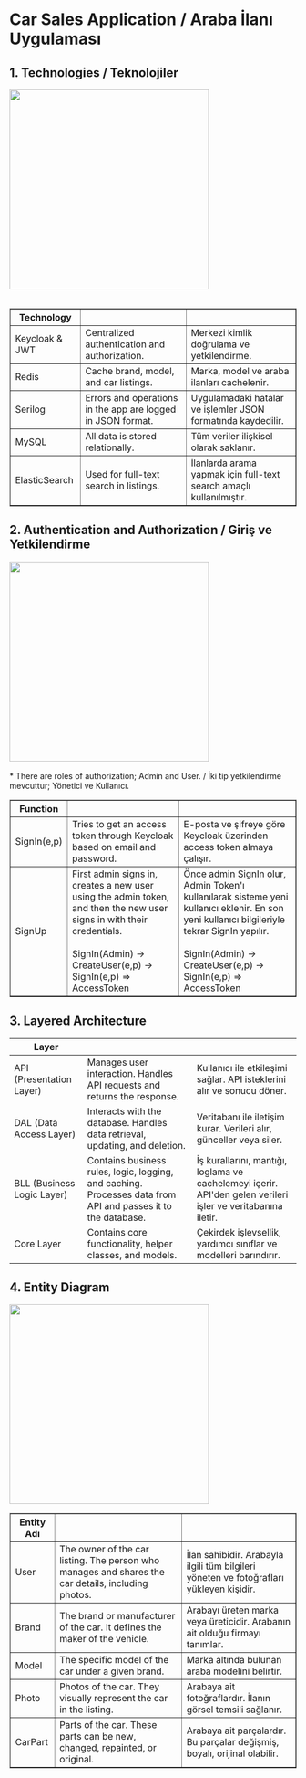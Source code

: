 # Car Sales Application / Araba İlanı Uygulaması

## 1. Technologies / Teknolojiler
<img src="https://github.com/user-attachments/assets/7391f85b-7d84-40bf-ad23-15b79a114b85" height="350px">
<br/><br/>
<table border="1">
  <thead>
    <tr>
      <th>Technology</th>
      <th></th>
      <th></th>
    </tr>
  </thead>
  <tbody>
    <tr>
      <td>Keycloak & JWT</td>
      <td>Centralized authentication and authorization.</td>
      <td>Merkezi kimlik doğrulama ve yetkilendirme.</td>
    </tr>
    <tr>
      <td>Redis</td>
      <td>Cache brand, model, and car listings.</td>
      <td>Marka, model ve araba ilanları cachelenir.</td>
    </tr>
    <tr>
      <td>Serilog</td>
      <td>Errors and operations in the app are logged in JSON format.</td>
      <td>Uygulamadaki hatalar ve işlemler JSON formatında kaydedilir.</td>
    </tr>
    <tr>
      <td>MySQL</td>
      <td>All data is stored relationally.</td>
      <td>Tüm veriler ilişkisel olarak saklanır.</td>
    </tr>
    <tr>
      <td>ElasticSearch</td>
      <td>Used for full-text search in listings.</td>
      <td>İlanlarda arama yapmak için full-text search amaçlı kullanılmıştır.</td>
    </tr>
  </tbody>
</table>

## 2. Authentication and Authorization / Giriş ve Yetkilendirme
<img src="https://github.com/user-attachments/assets/40710911-c149-4177-a899-05281f20c45c" height="350px">
<br/><br/>
* There are roles of authorization; Admin and User. / İki tip yetkilendirme mevcuttur; Yönetici ve Kullanıcı.
<table border="1">
  <thead>
    <tr>
      <th>Function</th>
      <th></th>
      <th></th>
    </tr>
  </thead>
  <tbody>
    <tr>
      <td>SignIn(e,p)</td>
      <td>Tries to get an access token through Keycloak based on email and password.</td>
      <td>E-posta ve şifreye göre Keycloak üzerinden access token almaya çalışır.</td>
    </tr>
    <tr>
      <td>SignUp</td>
      <td>First admin signs in, creates a new user using the admin token, and then the new user signs in with their credentials. <br/><br/>SignIn(Admin) -> CreateUser(e,p) -> SignIn(e,p) => AccessToken</td>
      <td>Önce admin SignIn olur, Admin Token'ı kullanılarak sisteme yeni kullanıcı eklenir. En son yeni kullanıcı bilgileriyle tekrar SignIn yapılır. <br/><br/>SignIn(Admin) -> CreateUser(e,p) -> SignIn(e,p) => AccessToken</td>
    </tr>
  </tbody>
</table>

## 3. Layered Architecture
<table>
        <thead>
            <tr>
                <th>Layer</th>
                <th></th>
                <th></th>
            </tr>
        </thead>
        <tbody>
            <tr>
                <td>API (Presentation Layer)</td>
                <td>Manages user interaction. Handles API requests and returns the response.</td>
                <td>Kullanıcı ile etkileşimi sağlar. API isteklerini alır ve sonucu döner.</td>
            </tr>
            <tr>
                <td>DAL (Data Access Layer)</td>
                <td>Interacts with the database. Handles data retrieval, updating, and deletion.</td>
                <td>Veritabanı ile iletişim kurar. Verileri alır, günceller veya siler.</td>
            </tr>
            <tr>
                <td>BLL (Business Logic Layer)</td>
                <td>Contains business rules, logic, logging, and caching. Processes data from API and passes it to the database.</td>
                <td>İş kurallarını, mantığı, loglama ve cachelemeyi içerir. API'den gelen verileri işler ve veritabanına iletir.</td>
            </tr>
            <tr>
                <td>Core Layer</td>
                <td>Contains core functionality, helper classes, and models.</td>
                <td>Çekirdek işlevsellik, yardımcı sınıflar ve modelleri barındırır.</td>
            </tr>
        </tbody>
    </table>

## 4. Entity Diagram
<img src="https://github.com/user-attachments/assets/f2a42e55-32e5-43dc-8200-48c13461d1f1" height="350px">
<table border="1">
  <thead>
    <tr>
      <th>Entity Adı</th>
      <th></th>
      <th></th>
    </tr>
  </thead>
  <tbody>
    <tr>
      <td>User</td>
      <td>The owner of the car listing. The person who manages and shares the car details, including photos.</td>
      <td>İlan sahibidir. Arabayla ilgili tüm bilgileri yöneten ve fotoğrafları yükleyen kişidir.</td>
    </tr>
    <tr>
      <td>Brand</td>
      <td>The brand or manufacturer of the car. It defines the maker of the vehicle.</td>
      <td>Arabayı üreten marka veya üreticidir. Arabanın ait olduğu firmayı tanımlar.</td>
    </tr>
    <tr>
      <td>Model</td>
      <td>The specific model of the car under a given brand.</td>
      <td>Marka altında bulunan araba modelini belirtir.</td>
    </tr>
    <tr>
      <td>Photo</td>
      <td>Photos of the car. They visually represent the car in the listing.</td>
      <td>Arabaya ait fotoğraflardır. İlanın görsel temsili sağlanır.</td>
    </tr>
    <tr>
      <td>CarPart</td>
      <td>Parts of the car. These parts can be new, changed, repainted, or original.</td>
      <td>Arabaya ait parçalardır. Bu parçalar değişmiş, boyalı, orijinal olabilir.</td>
    </tr>
  </tbody>
</table>



